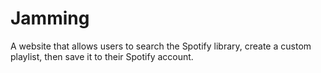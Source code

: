 # Jamming
A website that allows users to search the Spotify library, create a custom playlist, then save it to their Spotify account.